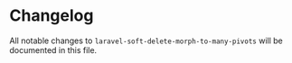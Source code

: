 # Changelog

All notable changes to `laravel-soft-delete-morph-to-many-pivots` will be documented in this file.
